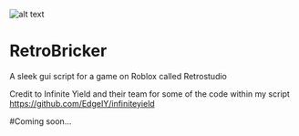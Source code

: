 ![alt text](https://github.com/Niko-Retrobricker/RetroBricker/blob/main/logo.png?raw=true)
# RetroBricker
A sleek gui script for a game on Roblox called Retrostudio

Credit to Infinite Yield and their team for some of the code within my script
https://github.com/EdgeIY/infiniteyield

#Coming soon...
